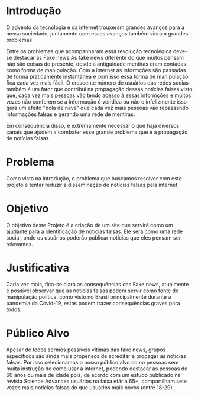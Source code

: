 # Introdução 
O advento da tecnologia e da internet trouxeram grandes avanços para a nossa sociedade, juntamente com esses avanços também vieram grandes problemas.

Entre os problemas que acompanharam essa revolução tecnolégica deve-se destacar as Fake news.As fake news diferente do que muitos pensam não são coisas do presente, desde a antiguidade mentiras eram contadas como forma de manipulação. Com a internet as informções são passadas de forma praticamente instantânea e com isso essa forma de manipulação fica cada vez mais fácil. O crescente número de usuários das redes socias também é um fator que contribui na propagação dessas notícias falsas visto que, cada vez mais pessoas vão tendo acesso à essas informções e muitos vezes não conferem se a informação é veridica ou não e infelizmente isso gera um efeito "bola de neve" que cada vez mais pessoas vão repassando informações falsas e gerando uma rede de mentiras.

Em consequência disso, é extremamente necessário que haja diversos canais que ajudem a combater esse grande problema que é a propagação de notícias falsas. 

# Problema 
Como visto na introdução, o problema que buscamos resolver com este projeto é tentar reduzir a disseminação de notícias falsas pela internet.

# Objetivo
O objetivo deste Projeto é a criação de um site que servirá como um ajudante para a identificação de notícias falsas. Ele será como uma rede social, onde os usuários poderão publicar notícias que eles pensam ser relevantes.

# Justificativa 
Cada vez mais, fica-se claro as consequências das Fake news, atualmente é possível observar que as notícias falsas podem servir como fonte de manipulação política, como visto no Brasil principalmente durante a pandemia da Covid-19, estas podem trazer consequências graves para todos.

# Público Alvo
Apesar de todos sermos possíveis vítimas das fake news, grupos específicos são ainda mais propensos de acreditar e propagar as notícias falsas. Por isso selecionamos o nosso público alvo como pessoas sem muita instrução de como usar a internet, podendo destacar as pessoas de 60 anos ou mais de idade pois, de acordo com um estudo publicado na revista Science Advances usuários na faixa etária 65+, compartilham sete vezes mais notícias falsas do que usuários mais novos (entre 18-29).

